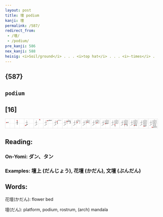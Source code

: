 ```yaml
---
layout: post
title: 壇 podium
kanji: 壇
permalink: /587/
redirect_from:
 - /壇/
 - /podium/
pre_kanji: 586
nex_kanji: 588
heisig: <i>Soil/ground</i> . . . <i>top hat</i> . . . <i>-times</i> . . . <i>nightbreak</i>. With kanji as difficult as this one, it generally pays to toy with the various connotations of its primitives before settling on one image. Aim for as much simplicity as you can.
---
```


## {587}

## `podium`

## [16]

<div class="stroke"><img src="../images/E5A387.png" /></div>

## Reading:

### On-Yomi: ダン、タン

### Examples: 壇上 (だんじょう), 花壇 (かだん), 文壇 (ぶんだん)

## Words:

花壇(かだん): flower bed

壇(だん): platform, podium, rostrum, (arch) mandala
